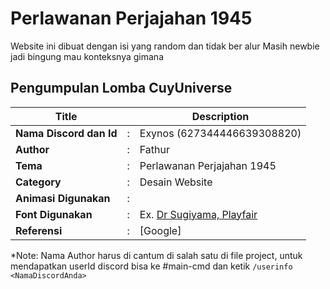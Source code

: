 # Perlawanan Perjajahan 1945

Website ini dibuat dengan isi yang random dan tidak ber alur 
Masih newbie jadi bingung mau konteksnya gimana

## Pengumpulan Lomba CuyUniverse 

| Title        |   | Description                    |   
|--------------|---|--------------------------------|
| **Nama Discord dan Id** | : | Exynos (627344446639308820)     |
| **Author**       | : | Fathur |
| **Tema**       | : | Perlawanan Perjajahan 1945 |
| **Category**    | : | Desain Website                 |
| **Animasi Digunakan** | : |  |
| **Font Digunakan** | : | Ex. [Dr Sugiyama, Playfair](https://fonts.googleapis.com/css2?family=Dr+Sugiyama&family=Playfair+Display:wght@600&display=swap) |
| **Referensi** | : | [Google] |

*Note: Nama Author harus di cantum di salah satu di file project, untuk mendapatkan userId discord bisa ke #main-cmd dan ketik `/userinfo <NamaDiscordAnda>`